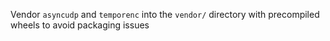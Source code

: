 Vendor `asyncudp` and `temporenc` into the `vendor/` directory with precompiled wheels to avoid packaging issues
